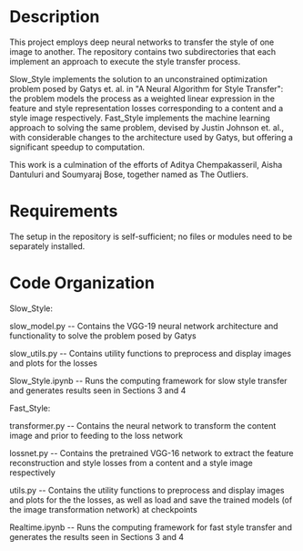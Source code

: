 Description
===========
This project employs deep neural networks to transfer the style of one image to another. The repository contains two subdirectories that each implement an approach to execute the style transfer process. 

Slow_Style implements the solution to an unconstrained optimization problem posed by Gatys et. al. in "A Neural Algorithm for Style Transfer": the problem models the process as a weighted linear expression in the feature and style representation losses corresponding to a content and a style image respectively. Fast_Style implements the machine learning approach to solving the same problem, devised by Justin Johnson et. al., with considerable changes to the architecture used by Gatys, but offering a significant speedup to computation.

This work is a culmination of the efforts of Aditya Chempakasseril, Aisha Dantuluri and Soumyaraj Bose, together named as The Outliers.

Requirements
============
The setup in the repository is self-sufficient; no files or modules need to be separately installed.

Code Organization
=================
Slow_Style:

slow_model.py     --  Contains the VGG-19 neural network architecture and functionality to solve the problem posed by Gatys

slow_utils.py     --  Contains utility functions to preprocess and display images and plots for the losses

Slow_Style.ipynb  --  Runs the computing framework for slow style transfer and generates results seen in Sections 3 and 4

Fast_Style:

transformer.py    --  Contains the neural network to transform the content image and prior to feeding to the loss network

lossnet.py        --  Contains the pretrained VGG-16 network to extract the feature reconstruction and style losses from a content and a style image respectively

utils.py          --  Contains the utility functions to preprocess and display images and plots for the the losses, as well as load and save the trained models (of the image transformation network) at checkpoints

Realtime.ipynb    --  Runs the computing framework for fast style transfer and generates the results seen in Sections 3 and 4

